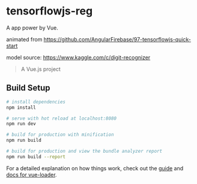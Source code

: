 # tensorflowjs-reg

A app power by Vue. 

animated from https://github.com/AngularFirebase/97-tensorflowjs-quick-start

model source: https://www.kaggle.com/c/digit-recognizer

> A Vue.js project

## Build Setup

``` bash
# install dependencies
npm install

# serve with hot reload at localhost:8080
npm run dev

# build for production with minification
npm run build

# build for production and view the bundle analyzer report
npm run build --report
```

For a detailed explanation on how things work, check out the [guide](http://vuejs-templates.github.io/webpack/) and [docs for vue-loader](http://vuejs.github.io/vue-loader).

